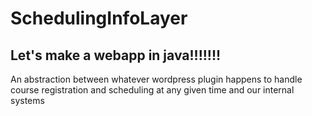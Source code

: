 # SchedulingInfoLayer
## Let's make a webapp in java!!!!!!!
An abstraction between whatever wordpress plugin happens to handle course registration and scheduling at any given time and our internal systems
